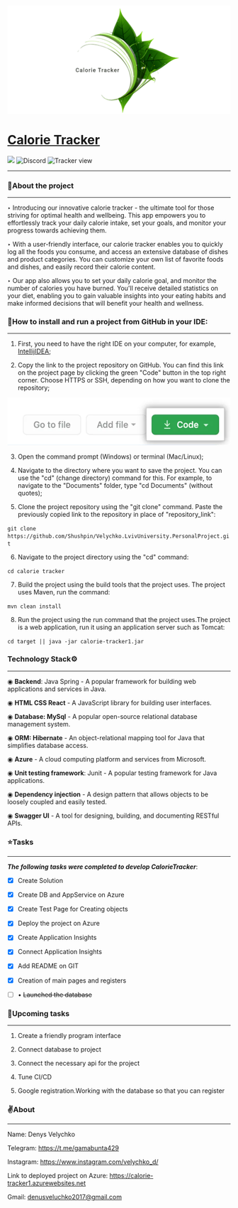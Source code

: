 ![img.png](img.png)
# [Calorie Tracker](https://calorie-tracker1.azurewebsites.net)
![](https://img.shields.io/github/followers/Shushpin?color=Green&logoColor=Green)
![Discord](https://img.shields.io/discord/874770518417485867?label=Discord)
![Tracker view](https://img.shields.io/github/watchers/Shushpin/Velychko.LvivUniversity.PersonalProject?color=Green&label=Shushpin&logoColor=green&style=social)
___

### 🍏About the project
___
‣ Introducing our innovative calorie tracker - the ultimate tool for those striving for optimal health and wellbeing. This app empowers you to effortlessly track your daily calorie intake, set your goals, and monitor your progress towards achieving them.

‣ With a user-friendly interface, our calorie tracker enables you to quickly log all the foods you consume, and access an extensive database of dishes and product categories. You can customize your own list of favorite foods and dishes, and easily record their calorie content.

‣ Our app also allows you to set your daily calorie goal, and monitor the number of calories you have burned. You'll receive detailed statistics on your diet, enabling you to gain valuable insights into your eating habits and make informed decisions that will benefit your health and wellness.

### 👀How to install and run a project from **GitHub** in your IDE:

---
1. First, you need to have the right IDE on your computer, for example, [IntellijIDEA](https://www.jetbrains.com/idea/);


2. Copy the link to the project repository on GitHub. You can find this link on the project page by clicking the green "Code" button in the top right corner. Choose HTTPS or SSH, depending on how you want to clone the repository;

![img_1.png](img_1.png)

3. Open the command prompt (Windows) or terminal (Mac/Linux);


4. Navigate to the directory where you want to save the project. You can use the "cd" (change directory) command for this. For example, to navigate to the "Documents" folder, type "cd Documents" (without quotes);


5. Clone the project repository using the "git clone" command. Paste the previously copied link to the repository in place of "repository_link":

`git clone https://github.com/Shushpin/Velychko.LvivUniversity.PersonalProject.git`

6. Navigate to the project directory using the "cd" command:

`cd calorie tracker`

7. Build the project using the build tools that the project uses. The project uses Maven, run the command:

`mvn clean install`

8. Run the project using the run command that the project uses.The project is a web application, run it using an application server such as Tomcat:

`cd target ||
java -jar calorie-tracker1.jar`
### Technology Stack⚙️
___

◉ **Backend**: Java Spring - A popular framework for building web applications and services in Java.

◉ **HTML CSS React** - A JavaScript library for building user interfaces.

◉ **Database: MySql** - A popular open-source relational database management system.

◉ **ORM: Hibernate** - An object-relational mapping tool for Java that simplifies database access.

◉ **Azure** - A cloud computing platform and services from Microsoft.

◉ **Unit testing framework**: Junit - A popular testing framework for Java applications.

◉ **Dependency injection** - A design pattern that allows objects to be loosely coupled and easily tested.

◉ **Swagger UI** - A tool for designing, building, and documenting RESTful APIs.

### ⭐Tasks
___
***The following tasks were completed to develop CalorieTracker***:

- [X] Create Solution

- [X] Create DB and AppService on Azure

- [X] Create Test Page for Creating objects

- [X] Deploy the project on Azure

- [X] Create Application Insights

- [X] Connect Application Insights

- [X] Add README on GIT

- [X] Creation of main pages and registers

- [ ] • ~~Launched the database~~

### 📝Upcoming tasks
___
1. Create a friendly program interface

2. Connect database to project

3. Сonnect the necessary api for the project

4. Tune CI/CD

5. Google registration.Working with the database so that you can register

### ✌️About
___
Name: Denys Velychko

Telegram: https://t.me/gamabunta429

Instagram: https://www.instagram.com/velychko_d/

Link to deployed project on Azure: https://calorie-tracker1.azurewebsites.net

Gmail: denusveluchko2017@gmail.com



